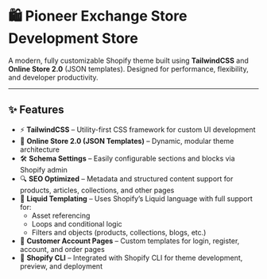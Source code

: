 # 🛍️ Pioneer Exchange Store Development Store

A modern, fully customizable Shopify theme built using **TailwindCSS** and **Online Store 2.0** (JSON templates). Designed for performance, flexibility, and developer productivity.

---

## ✨ Features

- ⚡️ **TailwindCSS** – Utility-first CSS framework for custom UI development  
- 🧩 **Online Store 2.0 (JSON Templates)** – Dynamic, modular theme architecture  
- 🛠️ **Schema Settings** – Easily configurable sections and blocks via Shopify admin  
- 🔍 **SEO Optimized** – Metadata and structured content support for products, articles, collections, and other pages  
- 🧬 **Liquid Templating** – Uses Shopify’s Liquid language with full support for:
  - Asset referencing
  - Loops and conditional logic
  - Filters and objects (products, collections, blogs, etc.)
- 👥 **Customer Account Pages** – Custom templates for login, register, account, and order pages  
- 🚀 **Shopify CLI** – Integrated with Shopify CLI for theme development, preview, and deployment  


